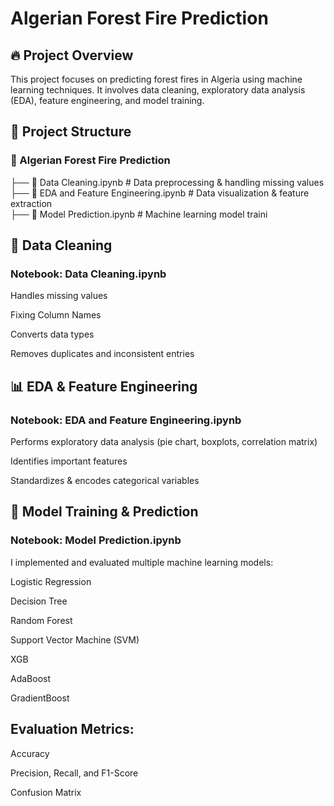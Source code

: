 # Algerian Forest Fire Prediction

## 🔥 Project Overview

This project focuses on predicting forest fires in Algeria using machine learning techniques. It involves data cleaning, exploratory data analysis (EDA), feature engineering, and model training.

## 📂 Project Structure

### 📁 Algerian Forest Fire Prediction
├── 📄 Data Cleaning.ipynb       # Data preprocessing & handling missing values                                                                        
├── 📄 EDA and Feature Engineering.ipynb  # Data visualization & feature extraction                                                                                    
├── 📄 Model Prediction.ipynb    # Machine learning model traini

## 🧹 Data Cleaning

### Notebook: Data Cleaning.ipynb

Handles missing values

Fixing Column Names

Converts data types

Removes duplicates and inconsistent entries

## 📊 EDA & Feature Engineering

### Notebook: EDA and Feature Engineering.ipynb

Performs exploratory data analysis (pie chart, boxplots, correlation matrix)

Identifies important features

Standardizes & encodes categorical variables

## 🧠 Model Training & Prediction

### Notebook: Model Prediction.ipynb
I implemented and evaluated multiple machine learning models:

Logistic Regression

Decision Tree

Random Forest

Support Vector Machine (SVM)

XGB

AdaBoost

GradientBoost

## Evaluation Metrics:

Accuracy

Precision, Recall, and F1-Score

Confusion Matrix
